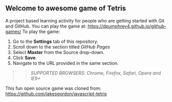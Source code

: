 ## Welcome to awesome game of Tetris

A project based learning activity for people who are getting started with Git and GitHub.
<span class="x x-first x-last">You can play the game at: https://dpumphrey4.github.io/github-games/</span>
To play the game:
1. Go to the **Settings** tab of this repository.
1. Scroll down to the section titled _GitHub Pages_
1. Select **Master** from the Source drop-down.
1. Click **Save**.
1. Navigate to the URL provided in the same section.

>> _*SUPPORTED BROWSERS*: Chrome, Firefox, Safari, Opera and IE9+_

This fun open source game was cloned from: https://github.com/jakesgordon/javascript-tetris
